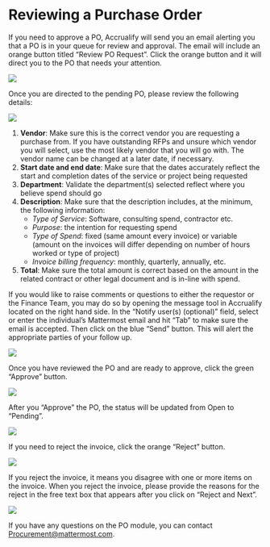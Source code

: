 # Reviewing a Purchase Order

If you need to approve a PO, Accrualify will send you an email alerting you that a PO is in your queue for review and approval. The email will include an orange button titled “Review PO Request”. Click the orange button and it will direct you to the PO that needs your attention.

![](../../.gitbook/assets/How-to-review-a-PO-1.png)

Once you are directed to the pending PO, please review the following details:

![](../../.gitbook/assets/How-to-review-a-PO-2.png)

1. **Vendor**: Make sure this is the correct vendor you are requesting a purchase from. If you have outstanding RFPs and unsure which vendor you will select, use the most likely vendor that you will go with. The vendor name can be changed at a later date, if necessary.
2. **Start date and end date**: Make sure that the dates accurately reflect the start and completion dates of the service or project being requested
3. **Department**: Validate the department(s) selected reflect where you believe spend should go
4. **Description**: Make sure that the description includes, at the minimum, the following information:
    * *Type of Service*: Software, consulting spend, contractor etc.
    * *Purpose*: the intention for requesting spend
    * *Type of Spend*: fixed (same amount every invoice) or variable (amount on the invoices will differ depending on number of hours worked or type of project)
    * *Invoice billing frequency*: monthly, quarterly, annually, etc.
5. **Total**: Make sure the total amount is correct based on the amount in the related contract or other legal document and is in-line with spend. 

If you would like to raise comments or questions to either the requestor or the Finance Team, you may do so by opening the message tool in Accrualify located on the right hand side. In the “Notify user(s) (optional)” field, select or enter the individual’s Mattermost email and hit “Tab” to make sure the email is accepted. Then click on the blue “Send” button. This will alert the appropriate parties of your follow up. 

![](../../.gitbook/assets/How-to-review-a-PO-3.png)

Once you have reviewed the PO and are ready to approve, click the green “Approve” button. 

![](../../.gitbook/assets/How-to-review-a-PO-4.png)

After you “Approve” the PO, the status will be updated from Open to “Pending”.

![](../../.gitbook/assets/How-to-review-a-PO-6.png)

If you need to reject the invoice, click the orange “Reject” button.

![](../../.gitbook/assets/How-to-review-a-PO-5.png)

If you reject the invoice, it means you disagree with one or more items on the invoice. When you reject the invoice, please provide the reasons for the reject in the free text box that appears after you click on “Reject and Next”.

![](../../.gitbook/assets/How-to-review-a-PO-7.png)

If you have any questions on the PO module, you can contact Procurement@mattermost.com. 
